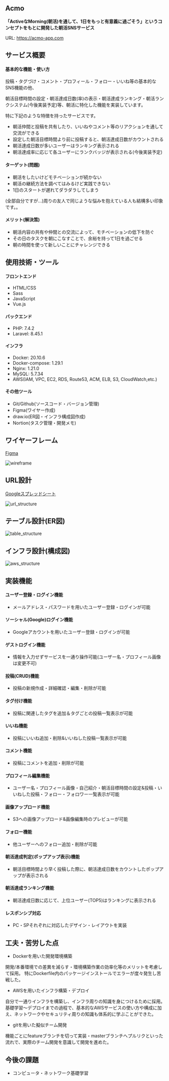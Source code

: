 ## Acmo

**「ActiveなMorning(朝活)を通して、1日をもっと有意義に過ごそう」**というコンセプトをもとに開発した**朝活SNSサービス**

URL: https://acmo-app.com

## サービス概要

#### 基本的な機能・使い方

投稿・タグづけ・コメント・プロフィール・フォロー・いいね等の基本的なSNS機能の他、

朝活目標時間の設定・朝活達成日数(率)の表示・朝活達成ランキング・朝活ランクシステム(今後実装予定)等、朝活に特化した機能を実装しています。

特に下記のような特徴を持ったサービスです。

* 朝活仲間と投稿を共有したり、いいねやコメント等のリアクションを通して交流ができる
* 設定した朝活目標時間より前に投稿すると、朝活達成日数がカウントされる
* 朝活達成日数が多いユーザーはランキング表示される
* 朝活達成率に応じて各ユーザーにランクバッジが表示される(今後実装予定)


#### ターゲット(問題)

* 朝活をしたいけどモチベーションが続かない
* 朝活の継続方法を調べてはみるけど実践できない
* 1日のスタートが遅れてダラダラしてしまう

(全部自分ですが…)周りの友人で同じような悩みを抱えている人も結構多い印象です。。

#### メリット(解決策)

* 朝活内容の共有や仲間との交流によって、モチベーションの低下を防ぐ
* その日のタスクを朝にこなすことで、余裕を持って1日を過ごせる
* 朝の時間を使って新しいことにチャレンジできる

## 使用技術・ツール

#### フロントエンド

* HTML/CSS
* Sass
* JavaScript
* Vue.js

#### バックエンド

* PHP: 7.4.2
* Laravel: 8.45.1

#### インフラ

* Docker: 20.10.6
* Docker-compose: 1.29.1
* Nginx: 1.21.0
* MySQL: 5.7.34
* AWS(IAM, VPC, EC2, RDS, Route53, ACM, ELB, S3, CloudWatch,etc.)

#### その他ツール

* Git/Github(ソースコード・バージョン管理)
* Figma(ワイヤー作成)
* draw.io(ER図・インフラ構成図作成)
* Nortion(タスク管理・開発メモ)

## ワイヤーフレーム

[Figma](https://www.figma.com/file/PlVDANTbGP1jRUfpvCG3Df/%E3%83%9D%E3%83%BC%E3%83%88%E3%83%95%E3%82%A9%E3%83%AA%E3%82%AA?node-id=0%3A1)

![wireframe](https://raw.githubusercontent.com/wiki/tsunga59/laravel-portfolio/wireframe.png)

## URL設計

[Googleスプレッドシート](https://docs.google.com/spreadsheets/d/1-HKQVHc2H1sRljCJYMSkFLuDaZWvzj4S2SETDevr0pw/edit?usp=sharing)

![url_structure](https://raw.githubusercontent.com/wiki/tsunga59/laravel-portfolio/url_structure.png)

## テーブル設計(ER図)

![table_structure](https://raw.githubusercontent.com/wiki/tsunga59/laravel-portfolio/table_structure.png)

## インフラ設計(構成図)

![aws_structure](https://raw.githubusercontent.com/wiki/tsunga59/laravel-portfolio/aws_structure.png)

## 実装機能

#### ユーザー登録・ログイン機能

* メールアドレス・パスワードを用いたユーザー登録・ログインが可能

#### ソーシャル(Google)ログイン機能

* Googleアカウントを用いたユーザー登録・ログインが可能

#### ゲストログイン機能

* 情報を入力せずサービスを一通り操作可能(ユーザー名・プロフィール画像は変更不可)

#### 投稿(CRUD)機能

* 投稿の新規作成・詳細確認・編集・削除が可能

#### タグ付け機能

* 投稿に関連したタグを追加＆タグごとの投稿一覧表示が可能

#### いいね機能

* 投稿にいいね追加・削除&いいねした投稿一覧表示が可能

#### コメント機能

* 投稿にコメントを追加・削除が可能

#### プロフィール編集機能

* ユーザー名・プロフィール画像・自己紹介・朝活目標時間の設定&投稿・いいねした投稿・フォロー・フォロワー一覧表示が可能

#### 画像アップロード機能

* S3への画像アップロード&画像編集時のプレビューが可能

#### フォロー機能

* 他ユーザーへのフォロー追加・削除が可能

#### 朝活達成判定(ポップアップ表示)機能

* 朝活目標時間より早く投稿した際に、朝活達成日数をカウントしたポップアップが表示される

#### 朝活達成ランキング機能

* 朝活達成日数に応じて、上位ユーザー(TOP5)はランキングに表示される

#### レスポンシブ対応

* PC・SPそれぞれに対応したデザイン・レイアウトを実装

## 工夫・苦労した点

* Dockerを用いた開発環境構築

開発/本番環境での差異を減らす・環境構築作業の効率化等のメリットを考慮して採用。
特にDockerfile内のパッケージインストールでエラーが度々発生し苦戦した。

* AWSを用いたインフラ構築・デプロイ

自分で一通りインフラを構築し、インフラ周りの知識を身につけるために採用。
基礎学習〜デプロイまでの過程で、基本的なAWSサービスの使い方や構成に加え、ネットワークやセキュリティ周りの知識も体系的に学ぶことができた。

* gitを用いた擬似チーム開発

機能ごとにfeatureブランチを切って実装・masterブランチへプルリクといった流れで、実際のチーム開発を意識して開発を進めた。

## 今後の課題

* コンピュータ・ネットワーク基礎学習
